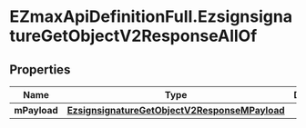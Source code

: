 # EZmaxApiDefinitionFull.EzsignsignatureGetObjectV2ResponseAllOf

## Properties

Name | Type | Description | Notes
------------ | ------------- | ------------- | -------------
**mPayload** | [**EzsignsignatureGetObjectV2ResponseMPayload**](EzsignsignatureGetObjectV2ResponseMPayload.md) |  | 



